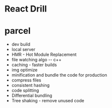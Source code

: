 # React Drill 

# parcel
- dev build
- local server
- HMR - Hot Module Replacement
- file watching algo -- c++
- caching - faster builds
- img optimize
- minification and bundle the code for production
- compress files
- consistent hashing
- code splitting
- Differential bundling
- Tree shaking - remove unused code
